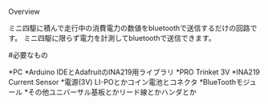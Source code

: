 Overview

ミニ四駆に積んで走行中の消費電力の数値をbluetoothで送信するだけの回路です。
ミニ四駆に限らず電力を計測してbluetoothで送信できます。

#必要なもの

*PC
*Arduino IDEとAdafruitのINA219用ライブラリ
*PRO Trinket 3V
*INA219 Current Sensor
*電源(3V) LI-POとかコイン電池とコネクタ
*BlueToothモジュール
*その他ユニバーサル基板とかリード線とかハンダとか

#

